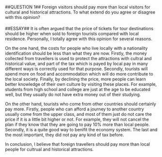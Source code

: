 ##QUESTION 1##
Foreign visitors should pay more than local visitors for cultural and historical attractions. To what extend do you agree or disagree with this opinion?

####
##ESSAY##
It is often argued that the price of tickets for tour destinations should be higher when sold to foreign tourists compared with local residence. Personally, I totally agree with this opinion for several reasons.

On the one hand, the costs for people who live locally with a nationality identification should be less than what they are now. Firstly, the money collected from travellers is used to protect the attractions with cultral and historical value, and part of the tax which is payed by local pay in many different ways is correctly used for that purpose. Secondly, tourists will spend more on food and accommodation which will do more contribute to the local society. Finally, by declining the price, more people can learn better knowledge of their own culture by visiting these places. For example, students from high school and college are just at the age to be educated well, but they usually do not have extra money out of their studying.

On the other hand, tourists who come from other countries should certainly pay more. Firstly, people who can afford a journey to another country usually come from the upper class, and most of them just do not care the price if it is a little bit higher or not. For example, they will not cancel the plan if they know that they are going to pay 10% more than local people. Secondly, it is a quite good way to benifit the economy system. The last and the most important, they did not pay any kind of tax before.

In conclusion, I believe that foreign travellers should pay more than local people for cultrual and historical attractions.


